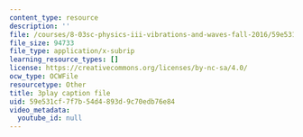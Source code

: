 ```yaml
---
content_type: resource
description: ''
file: /courses/8-03sc-physics-iii-vibrations-and-waves-fall-2016/59e531cf7f7b54d4893d9c70edb76e84_I0YACDaY-ww.vtt
file_size: 94733
file_type: application/x-subrip
learning_resource_types: []
license: https://creativecommons.org/licenses/by-nc-sa/4.0/
ocw_type: OCWFile
resourcetype: Other
title: 3play caption file
uid: 59e531cf-7f7b-54d4-893d-9c70edb76e84
video_metadata:
  youtube_id: null
---
```

